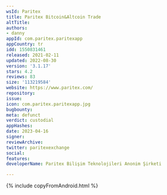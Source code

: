 ```yaml
---
wsId: Paritex
title: Paritex Bitcoin&Altcoin Trade
altTitle: 
authors:
- danny
appId: com.paritex.paritexapp
appCountry: tr
idd: 1550831461
released: 2021-02-11
updated: 2022-08-30
version: '3.1.17'
stars: 4.2
reviews: 83
size: '113219584'
website: https://www.paritex.com/
repository: 
issue: 
icon: com.paritex.paritexapp.jpg
bugbounty: 
meta: defunct
verdict: custodial
appHashes: 
date: 2023-04-16
signer: 
reviewArchive: 
twitter: paritexexchange
social: 
features: 
developerName: Paritex Bilişim Teknolojileri Anonim Şirketi

---
```


{% include copyFromAndroid.html %}
